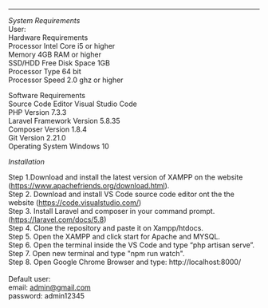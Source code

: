 --------------------------------------------------------------------------
*System Requirements* <br>
User:<br>
	Hardware Requirements<br>
		Processor				Intel Core i5 or higher<br>
		Memory				    4GB RAM or higher<br>
		SSD/HDD				    Free Disk Space 1GB<br>
		Processor Type			64 bit<br>
		Processor Speed			2.0 ghz or higher<br>

	 
   Software Requirements<br>
		Source Code Editor			Visual Studio Code <br>
		PHP 					    Version 7.3.3<br>
		Laravel Framework 			Version  5.8.35<br>
		Composer				    Version  1.8.4 <br>
		Git					        Version  2.21.0<br>
		Operating System 			Windows 10<br>


*Installation*<br>

Step 1.Download and install the latest version of XAMPP on the website 
(https://www.apachefriends.org/download.html).<br>
Step 2. Download and install VS Code source code editor ont the the website 
(https://code.visualstudio.com/)<br>
Step 3. Install Laravel and composer in your command prompt. 
(https://laravel.com/docs/5.8)<br>
Step 4. Clone the repository and paste it on Xampp/htdocs. <br>
Step 5. Open the  XAMPP and click start for Apache and MYSQL.<br>
Step 6. Open the terminal inside the VS Code and type “php artisan serve”.<br>
Step 7. Open new terminal and type "npm run watch".<br>
Step 8. Open Google Chrome Browser and type: http://localhost:8000/<br>
<br>
Default user:<br>
email: admin@gmail.com<br>
password: admin12345<br>




